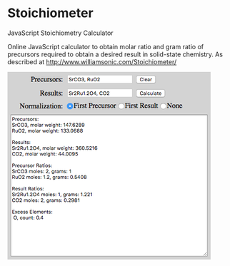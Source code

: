 # Stoichiometer
JavaScript Stoichiometry Calculator

Online JavaScript calculator to obtain molar ratio and gram ratio of precursors required to obtain a desired result in solid-state chemistry.  As described at http://www.williamsonic.com/Stoichiometer/

![Screen Capture](Stoichiometer.png "Stoichiometer")
